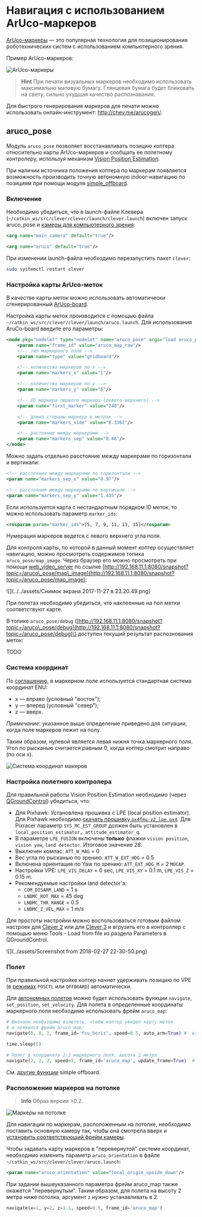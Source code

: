 # Навигация с использованием ArUco-маркеров

[ArUco-маркеры](https://docs.opencv.org/3.2.0/d5/dae/tutorial_aruco_detection.html) — это популярная технология для позиционирования
роботехнических систем с использованием компьютерного зрения.

Пример ArUco-маркеров:

![ArUco-маркеры](../assets/markers.jpg)

> **Hint** При печати визуальных маркеров необходимо использовать максимально матовую бумагу. Глянцевая бумага будет бликовать на свету, сильно ухудшая качество распознавания.

Для быстрого генерирования маркеров для печати можно использовать онлайн-инструмент: http://chev.me/arucogen/.

## aruco\_pose

Модуль `aruco_pose` позволяет восстанавливать позицию коптера относительно карты ArUco-маркеров и сообщать ее полетному контролеру, используя механизм [Vision Position Estimation](https://dev.px4.io/en/ros/external_position_estimation.html).

При наличии источника положения коптера по маркерам появляется возможность производить точную автономную indoor-навигацию по позициям при помощи модуля [simple\_offboard](simple_offboard.md).

### Включение

Необходимо убедиться, что в launch-файле Клевера \(`~/catkin_ws/src/clever/clever/launch/clever.launch`\) включен запуск aruco\_pose и [камеры для компьютерного зрения](camera.md):

```xml
<arg name="main_camera" default="true"/>
```

```xml
<arg name="aruco" default="true"/>
```

При изменении launch-файла необходимо перезапустить пакет `clever`:

```bash
sudo systemctl restart clever
```

### Настройка карты ArUco-меток

В качестве карты меток можно использовать автоматически сгенерированный [ArUco-board](https://docs.opencv.org/trunk/db/da9/tutorial_aruco_board_detection.html).

Настройка карты меток производится с помощью файла `~/catkin_ws/src/clever/clever/launch/aruco.launch`. Для использования AruCo-board введите его параметры:

```xml
<node pkg="nodelet" type="nodelet" name="aruco_pose" args="load aruco_pose/aruco_pose nodelet_manager">
    <param name="frame_id" value="aruco_map_raw"/>
    <!-- тип маркерного поля -->
    <param name="type" value="gridboard"/>

    <!-- количество маркеров по x -->
    <param name="markers_x" value="1"/>

    <!-- количество маркеров по y -->
    <param name="markers_y" value="6"/>

    <!-- ID маркера первого маркера (левого верхнего) -->
    <param name="first_marker" value="240"/>

    <!-- длина стороны маркера в метрах -->
    <param name="markers_side" value="0.3362"/>

    <!-- растояние между маркерами -->
    <param name="markers_sep" value="0.46"/>
</node>
```

Можно задать отдельно расстояние между маркерами по горизонтали и вертикали:

```xml
<!-- расстояние между маркерами по горизонтали -->
<param name="markers_sep_x" value="0.97"/>

<!-- расстояние между маркерами по вертикали -->
<param name="markers_sep_y" value="1.435"/>
```

Если используется карта с нестандартным порядком ID меток, то можно использовать параметр `marker_ids`:

```xml
<rosparam param="marker_ids">[5, 7, 9, 11, 13, 15]</rosparam>
```

Нумерация маркеров ведется с левого верхнего угла поля.

Для контроля карты, по которой в данный момент коптер осуществляет навигацию, можно просмотреть содержимое топика `aruco_pose/map_image`. Через браузер его можно просмотреть при помощи [web\_video\_server](web_video_server.md) по ссылке [http://192.168.11.1:8080/snapshot?topic=/aruco\_pose/map\_image](http://192.168.11.1:8080/snapshot?topic=/aruco_pose/map_image):

![](../../assets/Снимок экрана 2017-11-27 в 23.20.49.png)

При полетах необходимо убедиться, что наклеенные на пол метки соответствуют карте.

В топике `aruco_pose/debug` \([http://192.168.11.1:8080/snapshot?topic=/aruco\_pose/debug](http://192.168.11.1:8080/snapshot?topic=/aruco_pose/debug)\) доступен текущий результат распознования меток:

TODO

### Система координат

По [соглашению](http://www.ros.org/reps/rep-0103.html), в маркерном поле используется стандартная система координат ENU:

* x — вправо \(условный "восток"\);
* y — вперед \(условный "север"\);
* z — вверх.

_Примечание_: указанное выше определение приведено для ситуации, когда поле маркеров лежит на полу.

Таким образом, нулевой является левая нижня точка маркерного поля. Угол по рысканью считается равным 0, когда коптер смотрит направо \(по оси x\).

![Система координат макеров](../assets/aruco-frame.png)

### Настройка полетного контролера

Для правильной работы Vision Position Estimation необходимо \(через [QGroundControl](gcs_bridge.md)\) убедиться, что:

* Для Pixhawk: Установлена прошивка с LPE \(local position estimator\). Для Pixhawk необходимо [скачать прошивку `px4fmu-v2_lpe.px4`](https://github.com/PX4/Firmware/releases). Для Pixracer параметр `SYS_MC_EST_GROUP` должен быть установлен в `local_position_estimator, attitude_estimator_q`.
* В параметре `LPE_FUSION` включены **только** флажки `vision position`, `vision yaw`, `land detector`. Итоговое значение _28_.
* Выключен компас: `ATT_W_MAG` = 0
* Вес угла по рысканью по зрению: `ATT_W_EXT_HDG` = 0.5
* Включена ориентация по Yaw по зрению: `ATT_EXT_HDG_M` = 2 `MOCAP`.
* Настройки VPE: `LPE_VIS_DELAY` = 0 sec, `LPE_VIS_XY` = 0.1 m, `LPE_VIS_Z` = 0.15 m.
* Рекомендуемые настройки land detector'а:
  * `COM_DISARM_LAND` = 1 s
  * `LNDMC_ROT_MAX` = 45 deg
  * `LNDMC_THR_RANGE` = 0.5
  * `LNDMC_Z_VEL_MAX` = 1 m/s

Для простоты настройки можно воспользоваться готовым файлом настроек для [Clever 2](https://github.com/CopterExpress/clever/blob/master/docs/assets/Clever2LPE_160118.params) или для [Clever 3](https://github.com/CopterExpress/clever/blob/master/docs/assets/Clever3_LPE_020218.params) и вгрузить его в контроллер с помощью меню Tools - Load from file из раздела Parameters в QGroundControl.

![](../assets/Screenshot from 2018-02-27 22-30-50.png)

### Полет

При правильной настройке коптер начнет удерживать позицию по VPE \(в [режимах](modes.md) `POSCTL` или `OFFBOARD`\) автоматически.

Для [автономных полетов](simple_offboard.md) можно будет использовать функции `navigate`, `set_position`, `set_velocity`. Для полета в определенные координаты маркерного поля необходимо использовать фрейм `aruco_map`:

```python
# Вначале необходимо взлететь, чтобы коптер увидел карту меток
# и появился фрейм aruco_map:
navigate(0, 0, 2, frame_id='fcu_horiz', speed=0.5, auto_arm=True) #  взлет на 2 метра

time.sleep(5)

# Полет в координату 2:2 маркерного поля, высота 2 метра
navigate(2, 2, 2, speed=1, frame_id='aruco_map', update_frame=True)  #  полет в координату 2:2, высота 3 метра
```

См. [другие функции](simple_offboard.md) simple offboard.

### Расположение маркеров на потолке

> **Info** Образ версии &gt;0.2.

![Маркеры на потолке](../assets/IMG_4175.JPG)

Для навигации по маркерам, расположенным на потолке, необходимо поставить основную камеру так, чтобы она смотрела вверх и [установить соответствующий фрейм камеры](camera_frame.md).

Чтобы задавать карту маркеров в "перевернутой" системе координат, необходимо изменить параметр `aruco_orientation` в файле `~/catkin_ws/src/clever/clever/aruco.launch`:

```xml
<param name="aruco_orientation" value="local_origin_upside_down"/>
```

При задании вышеуказанного параметра фрейм aruco\_map также окажется "перевернутым". Таким образом, для полета на высоту 2 метра ниже потолка, аргумент `z` нужно устанавливать в 2:

```python
navigate(x=1, y=2, z=1.1, speed=0.5, frame_id='aruco_map')
```
